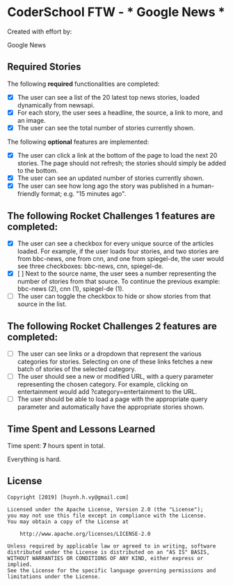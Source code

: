 # CoderSchool FTW - * Google News *

Created with effort by: <Vy>

Google News  

<!-- ## Video Walkthrough

Here's a walkthrough of implemented user stories.

To create a GIF, use [LiceCap](http://www.cockos.com/licecap/), [RecordIt](http://www.recordit.co), or [Loom](http://www.useloom.com), and link the image here in the markdown.

```
<img src='http://i.imgur.com/link/to/your/gif/file.gif' title='Video Walkthrough' width='' alt='Video Walkthrough' />
``` -->

## Required Stories

The following **required** functionalities are completed:

* [x] The user can see a list of the 20 latest top news stories, loaded dynamically from newsapi.
* [x] For each story, the user sees a headline, the source, a link to more, and an image.
* [x] The user can see the total number of stories currently shown.

The following **optional** features are implemented:

* [x] The user can click a link at the bottom of the page to load the next 20 stories. The page should not refresh; the stories should simply be added to the bottom. 
* [x] The user can see an updated number of stories currently shown.
* [x] The user can see how long ago the story was published in a human-friendly format; e.g. "15 minutes ago".

## The following **Rocket Challenges 1** features are completed:

* [x] The user can see a checkbox for every unique source of the articles loaded. For example, if the user loads four stories, and two stories are from bbc-news, one from cnn, and one from spiegel-de, the user would see three checkboxes: bbc-news, cnn, spiegel-de.
* [x] [ ] Next to the source name, the user sees a number representing the number of stories from that source. To continue the previous example: bbc-news (2), cnn (1), spiegel-de (1).
* [ ] The user can toggle the checkbox to hide or show stories from that source in the list.

## The following **Rocket Challenges 2** features are completed:

* [ ] The user can see links or a dropdown that represent the various categories for stories. Selecting on one of these links fetches a new batch of stories of the selected category.
* [ ] The user should see a new or modified URL, with a query parameter representing the chosen category. For example, clicking on entertainment would add ?category=entertainment to the URL. 
* [ ] The user should be able to load a page with the appropriate query parameter and automatically have the appropriate stories shown.

## Time Spent and Lessons Learned

Time spent: **7** hours spent in total.

Everything is hard.

## License

    Copyright [2019] [huynh.h.vy@gmail.com]

    Licensed under the Apache License, Version 2.0 (the "License");
    you may not use this file except in compliance with the License.
    You may obtain a copy of the License at

        http://www.apache.org/licenses/LICENSE-2.0

    Unless required by applicable law or agreed to in writing, software
    distributed under the License is distributed on an "AS IS" BASIS,
    WITHOUT WARRANTIES OR CONDITIONS OF ANY KIND, either express or implied.
    See the License for the specific language governing permissions and
    limitations under the License.
